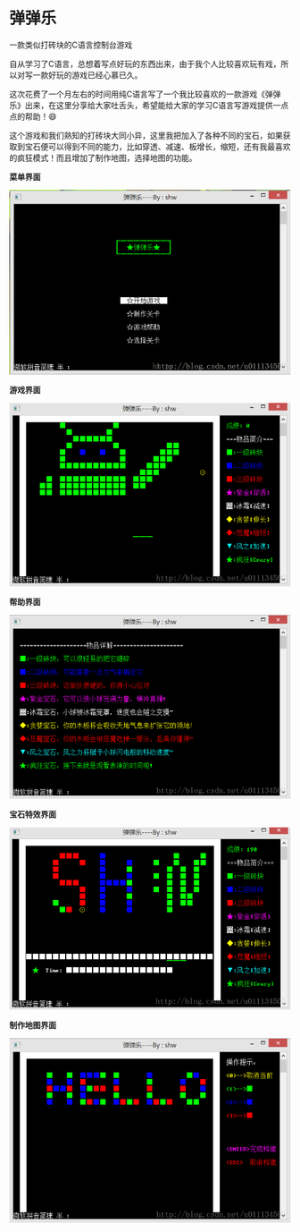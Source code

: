 # 弹弹乐
一款类似打砖块的C语言控制台游戏

自从学习了C语言，总想着写点好玩的东西出来，由于我个人比较喜欢玩有戏，所以对写一款好玩的游戏已经心慕已久。

这次花费了一个月左右的时间用纯C语言写了一个我比较喜欢的一款游戏《弹弹乐》出来，在这里分享给大家吐舌头，希望能给大家的学习C语言写游戏提供一点点的帮助！😄

这个游戏和我们熟知的打砖块大同小异，这里我把加入了各种不同的宝石，如果获取到宝石便可以得到不同的能力，比如穿透、减速、板增长，缩短，还有我最喜欢的疯狂模式！而且增加了制作地图，选择地图的功能。

**菜单界面**

![](images/menu.png)

**游戏界面**

![](images/game.png)

**帮助界面**

![](images/help.png)

**宝石特效界面**

![](images/gemstone.png)

**制作地图界面**

![](images/map.png)
